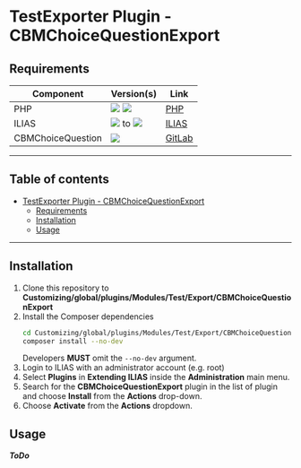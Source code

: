 # TestExporter Plugin - CBMChoiceQuestionExport

## Requirements

                                                    


                                                    
| Component         | Version(s)                                                                                           | Link                      |
|-------------------|------------------------------------------------------------------------------------------------------|---------------------------|
| PHP               | ![](https://img.shields.io/badge/7.3-blue.svg) ![](https://img.shields.io/badge/7.4-blue.svg)        | [PHP](https://php.net)    |
| ILIAS             | ![](https://img.shields.io/badge/7-orange.svg) to ![](https://img.shields.io/badge/7.999-orange.svg) | [ILIAS](https://ilias.de) |
| CBMChoiceQuestion | ![](https://img.shields.io/badge/r7-blue.svg)                                                        | [GitLab](https://gitlab.databay.de/Ilias-Plugins/CBMChoiceQuestion) |

---
## Table of contents

- [TestExporter Plugin - CBMChoiceQuestionExport](#testexporter-plugin---cbmchoicequestionexport)
    * [Requirements](#requirements)
    * [Installation](#installation)
    * [Usage](#usage)

---

## Installation

1. Clone this repository to **Customizing/global/plugins/Modules/Test/Export/CBMChoiceQuestionExport**
2. Install the Composer dependencies
   ```bash
   cd Customizing/global/plugins/Modules/Test/Export/CBMChoiceQuestionExport
   composer install --no-dev
   ```
   Developers **MUST** omit the `--no-dev` argument.
3. Login to ILIAS with an administrator account (e.g. root)
4. Select **Plugins** in **Extending ILIAS** inside the **Administration** main menu.
5. Search for the **CBMChoiceQuestionExport** plugin in the list of plugin and choose **Install** from the **Actions** drop-down.
6. Choose **Activate** from the **Actions** dropdown.

## Usage

***ToDo***